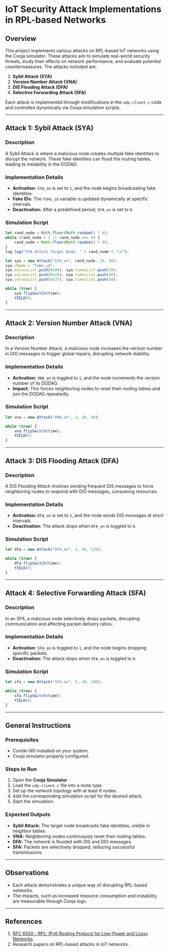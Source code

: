 # IoT Security Attack Implementations in RPL-based Networks

## Overview
This project implements various attacks on RPL-based IoT networks using the Cooja simulator. These attacks aim to simulate real-world security threats, study their effects on network performance, and evaluate potential countermeasures. The attacks included are:

1. **Sybil Attack (SYA)**
2. **Version Number Attack (VNA)**
3. **DIS Flooding Attack (DFA)**
4. **Selective Forwarding Attack (SFA)**

Each attack is implemented through modifications in the `udp-client.c` code and controlled dynamically via Cooja simulation scripts.

---

## Attack 1: Sybil Attack (SYA)

### Description
A Sybil Attack is where a malicious node creates multiple fake identities to disrupt the network. These fake identities can flood the routing tables, leading to instability in the DODAG.

### Implementation Details
- **Activation:** `SYA_on` is set to `1`, and the node begins broadcasting fake identities.
- **Fake IDs:** The `fake_id` variable is updated dynamically at specific intervals.
- **Deactivation:** After a predefined period, `SYA_on` is set to `0`.

### Simulation Script
```javascript
let rand_node = Math.floor(Math.random() * 6);
while (rand_node < 2 || rand_node === 6) {
    rand_node = Math.floor(Math.random() * 6);
}
log.log("SYA Attack Target Node: " + rand_node + "\n");

let sya = new Attack("SYA_on", rand_node, 20, 60);
sya.vName = "fake_id";
sya.valuesList.push(0x09); sya.timesList.push(20);
sya.valuesList.push(0x26); sya.timesList.push(40);
sya.valuesList.push(0x3f); sya.timesList.push(50);

while (true) {
    sya.flipSwitch(time);
    YIELD();
}
```

---

## Attack 2: Version Number Attack (VNA)

### Description
In a Version Number Attack, a malicious node increases the version number in DIO messages to trigger global repairs, disrupting network stability.

### Implementation Details
- **Activation:** `VNA_on` is toggled to `1`, and the node increments the version number of its DODAG.
- **Impact:** This forces neighboring nodes to reset their routing tables and join the DODAG repeatedly.

### Simulation Script
```javascript
let vna = new Attack("VNA_on", 3, 30, 90);

while (true) {
    vna.flipSwitch(time);
    YIELD();
}
```

---

## Attack 3: DIS Flooding Attack (DFA)

### Description
A DIS Flooding Attack involves sending frequent DIS messages to force neighboring nodes to respond with DIO messages, consuming resources.

### Implementation Details
- **Activation:** `DFA_on` is set to `1`, and the node sends DIS messages at short intervals.
- **Deactivation:** The attack stops when `DFA_on` is toggled to `0`.

### Simulation Script
```javascript
let dfa = new Attack("DFA_on", 4, 50, 120);

while (true) {
    dfa.flipSwitch(time);
    YIELD();
}
```

---

## Attack 4: Selective Forwarding Attack (SFA)

### Description
In an SFA, a malicious node selectively drops packets, disrupting communication and affecting packet delivery ratios.

### Implementation Details
- **Activation:** `SFA_on` is toggled to `1`, and the node begins dropping specific packets.
- **Deactivation:** The attack stops when `SFA_on` is toggled to `0`.

### Simulation Script
```javascript
let sfa = new Attack("SFA_on", 5, 40, 100);

while (true) {
    sfa.flipSwitch(time);
    YIELD();
}
```

---

## General Instructions

### Prerequisites
- Contiki-NG installed on your system.
- Cooja simulator properly configured.

### Steps to Run
1. Open the **Cooja Simulator**.
2. Load the `udp-client.c` file into a mote type.
3. Set up the network topology with at least 6 nodes.
4. Add the corresponding simulation script for the desired attack.
5. Start the simulation.

### Expected Outputs
- **Sybil Attack:** The target node broadcasts fake identities, visible in neighbor tables.
- **VNA:** Neighboring nodes continuously reset their routing tables.
- **DFA:** The network is flooded with DIS and DIO messages.
- **SFA:** Packets are selectively dropped, reducing successful transmissions.

---

## Observations
- Each attack demonstrates a unique way of disrupting RPL-based networks.
- The impacts, such as increased resource consumption and instability, are measurable through Cooja logs.

---

## References
1. [RFC 6550 - RPL: IPv6 Routing Protocol for Low-Power and Lossy Networks](https://tools.ietf.org/html/rfc6550)
2. Research papers on RPL-based attacks in IoT networks.


